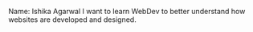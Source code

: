Name: Ishika Agarwal
I want to learn WebDev to better understand how websites are developed and designed.